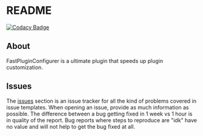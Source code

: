 
# README

[![Codacy Badge](https://api.codacy.com/project/badge/Grade/2eab614d2f8247798dab370c1122b265)](https://app.codacy.com/gh/Hxncusik/FastPluginConfigurer?utm_source=github.com&utm_medium=referral&utm_content=Hxncusik/FastPluginConfigurer&utm_campaign=Badge_Grade)

## About

FastPluginConfigurer is a ultimate plugin that speeds up plugin customization.

## Issues

The [issues](https://github.com/Hxncusik/FastPluginConfigurer/issues) section is an issue tracker for all the kind of problems covered in issue templates. When opening an issue, provide as much information as possible. The difference between a bug getting fixed in 1 week vs 1 hour is in quality of the report. Bug reports where steps to reproduce are "idk" have no value and will not help to get the bug fixed at all.
